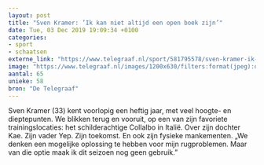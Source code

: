 ```yaml
---
layout: post
title: "Sven Kramer: ’Ik kan niet altijd een open boek zijn’"
date: Tue, 03 Dec 2019 19:09:34 +0100
categories: 
- sport 
- schaatsen 
externe_link: "https://www.telegraaf.nl/sport/581795578/sven-kramer-ik-kan-niet-altijd-een-open-boek-zijn"
image: "https://www.telegraaf.nl/images/1200x630/filters:format(jpeg):quality(80)/cdn-kiosk-api.telegraaf.nl/9621fb3e-15f8-11ea-98ff-0218eaf05005.jpg"
aantal: 65
unieke: 58
bron: "De Telegraaf"
---
```


<p class="intro">Sven Kramer (33) kent voorlopig een heftig jaar, met veel hoogte- en dieptepunten. We blikken terug en vooruit, op een van zijn favoriete trainingslocaties: het schilderachtige Collalbo in Italië. Over zijn dochter Kae. Zijn vader Yep. Zijn toekomst. En ook zijn fysieke mankementen. „We denken een mogelijke oplossing te hebben voor mijn rugproblemen. Maar van die optie maak ik dit seizoen nog geen gebruik.”</p>

